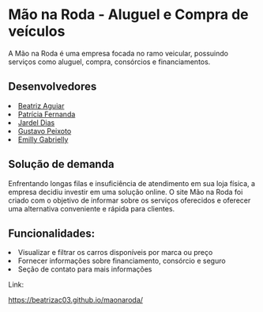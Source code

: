 <h1>Mão na Roda - Aluguel e Compra de veículos</h1>
A Mão na Roda é uma empresa focada no ramo veicular, possuindo serviços como aluguel, compra, consórcios e financiamentos.

<h2>Desenvolvedores</h2>
<li><a href="https://github.com/beatrizac03">Beatriz Aguiar</a></li>
<li><a href="https://github.com/patyfernanda10">Patrícia Fernanda</a></li>
<li><a href="https://github.com/jardelzx">Jardel Dias</a></li>
<li><a href="https://github.com/GustavoHJP">Gustavo Peixoto</a></li>
<li><a href="https://github.com/MillyGabrielly02">Emilly Gabrielly</a></li>

<h2>Solução de demanda</h2>
<p>Enfrentando longas filas e insuficiência de atendimento em sua loja física, a empresa decidiu investir em uma solução online. O site Mão na Roda foi criado com o objetivo de informar sobre os serviços oferecidos e oferecer uma alternativa conveniente e rápida para clientes.</p>

<h2>Funcionalidades:</h2>
<li>Visualizar e filtrar os carros disponíveis por marca ou preço</li>
<li>Fornecer informações sobre financiamento, consórcio e seguro</li>
<li>Seção de contato para mais informações</li>

Link:

https://beatrizac03.github.io/maonaroda/

